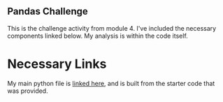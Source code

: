 ## Pandas Challenge

This is the challenge activity from module 4. I've included the necessary components linked below. My analysis is within the code itself.

# Necessary Links

My main python file is [linked here]([https://github.com/baltzelj/pandas-challenge/edit/main/README.md#:~:text=PyCitySchools_starter]), and is built from the starter code that was provided.

